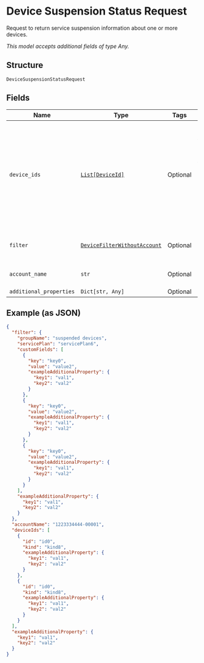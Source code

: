 
# Device Suspension Status Request

Request to return service suspension information about one or more devices.

*This model accepts additional fields of type Any.*

## Structure

`DeviceSuspensionStatusRequest`

## Fields

| Name | Type | Tags | Description |
|  --- | --- | --- | --- |
| `device_ids` | [`List[DeviceId]`](../../doc/models/device-id.md) | Optional | The devices that you want to include in the request, specified by device identifier. You only need to provide one identifier per device. |
| `filter` | [`DeviceFilterWithoutAccount`](../../doc/models/device-filter-without-account.md) | Optional | Filter for devices without account. |
| `account_name` | `str` | Optional | The name of a billing account. |
| `additional_properties` | `Dict[str, Any]` | Optional | - |

## Example (as JSON)

```json
{
  "filter": {
    "groupName": "suspended devices",
    "servicePlan": "servicePlan6",
    "customFields": [
      {
        "key": "key0",
        "value": "value2",
        "exampleAdditionalProperty": {
          "key1": "val1",
          "key2": "val2"
        }
      },
      {
        "key": "key0",
        "value": "value2",
        "exampleAdditionalProperty": {
          "key1": "val1",
          "key2": "val2"
        }
      },
      {
        "key": "key0",
        "value": "value2",
        "exampleAdditionalProperty": {
          "key1": "val1",
          "key2": "val2"
        }
      }
    ],
    "exampleAdditionalProperty": {
      "key1": "val1",
      "key2": "val2"
    }
  },
  "accountName": "1223334444-00001",
  "deviceIds": [
    {
      "id": "id0",
      "kind": "kind8",
      "exampleAdditionalProperty": {
        "key1": "val1",
        "key2": "val2"
      }
    },
    {
      "id": "id0",
      "kind": "kind8",
      "exampleAdditionalProperty": {
        "key1": "val1",
        "key2": "val2"
      }
    }
  ],
  "exampleAdditionalProperty": {
    "key1": "val1",
    "key2": "val2"
  }
}
```

